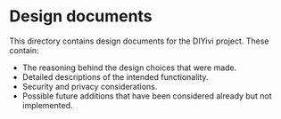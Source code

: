 # Design documents

This directory contains design documents for the DIYivi project. These contain:

- The reasoning behind the design choices that were made.
- Detailed descriptions of the intended functionality.
- Security and privacy considerations.
- Possible future additions that have been considered already but not implemented.
